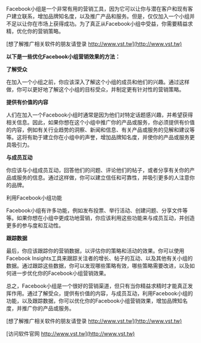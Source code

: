 Facebook小组是一个非常有用的营销工具，因为它可以让你与潜在客户和现有客户建立联系，增加品牌知名度，以及推广产品和服务。但是，仅仅加入一个小组并不足以让你在市场上获得成功。为了真正从Facebook小组中受益，你需要精益求精，优化你的营销策略。

[想了解推广相关软件的朋友请登录 http://www.vst.tw](http://www.vst.tw)

**以下是一些优化Facebook小组营销效果的方法：**

**了解受众**

在加入一个小组之前，你应该深入了解这个小组的成员和他们的兴趣。通过这样做，你可以更好地了解这个小组的目标受众，并制定更有针对性的营销策略。

**提供有价值的内容**

人们在加入一个Facebook小组时通常是因为他们对特定话题感兴趣，并希望获得相关信息。因此，如果你想在这个小组中推广你的产品或服务，你必须提供有价值的内容，例如有关行业趋势的洞察、新闻和信息、有关产品或服务的见解和建议等等。这将有助于建立你在小组中的声誉，增加品牌知名度，并使你的产品或服务更具吸引力。

**与成员互动**

你应该与小组成员互动，回答他们的问题、评论他们的帖子，或者分享有关你的产品或服务的信息。通过这样做，你可以建立信任和可靠性，并吸引更多的人注意你的品牌。

利用Facebook小组功能

Facebook小组有许多功能，例如发布投票、举行活动、创建问题、分享文件等等。如果你想在小组中更成功地营销，你应该利用这些功能来与成员互动，并创造更多的参与度和互动性。

**跟踪数据**

最后，你应该跟踪你的营销数据，以评估你的策略和活动的效果。你可以使用Facebook Insights工具来跟踪关注者的增长、帖子的互动、以及其他有关小组的数据。通过跟踪这些数据，你可以发现哪些策略有效，哪些策略需要改进，以及如何进一步优化你的Facebook小组营销效果。

总之，Facebook小组是一个很好的营销渠道，但只有当你精益求精时才能真正发挥作用。通过了解受众，提供有价值的内容，与成员互动，利用Facebook小组的功能，以及跟踪数据，你可以优化你的Facebook小组营销效果，增加品牌知名度，并推广你的产品或服务。

[想了解推广相关软件的朋友请登录 http://www.vst.tw](http://www.vst.tw)


[访问软件官网 http://www.vst.tw](http://www.vst.tw)
